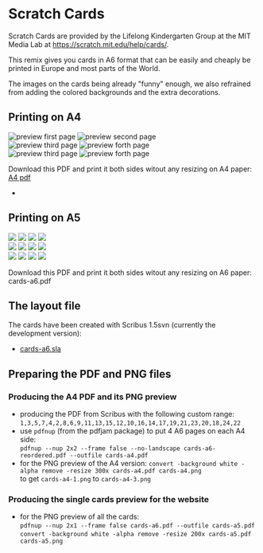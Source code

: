 # Scratch Cards

Scratch Cards are provided by the Lifelong Kindergarten Group at the MIT Media Lab at <https://scratch.mit.edu/help/cards/>.

This remix gives you cards in A6 format that can be easily and cheaply be printed in Europe and most parts of the World.

The images on the cards being already "funny" enough, we also refrained from adding the colored backgrounds and the extra decorations.

## Printing on A4

![preview first page](ards-a4-0.png)
![preview second page](cards-a4-1.png)  
![preview third page](cards-a4-2.png)
![preview forth page](cards-a4-3.png)  
![preview third page](cards-a4-4.png)
![preview forth page](cards-a4-3.png)

Download this PDF and print it both sides witout any resizing on A4 paper:  
[A4 pdf](cards-a4.pdf)

- 

## Printing on A5

![](cards-a5-0.png)
![](cards-a5-1.png)
![](cards-a5-2.png)
![](cards-a5-3.png)  
![](cards-a5-4.png)
![](cards-a5-5.png)
![](cards-a5-6.png)
![](cards-a5-7.png)  
![](cards-a5-8.png)
![](cards-a5-9.png)
![](cards-a5-10.png)
![](cards-a5-11.png)

Download this PDF and print it both sides witout any resizing on A6 paper:  
cards-a6.pdf

## The layout file

The cards have been created with Scribus 1.5svn (currently the development version):

- [cards-a6.sla](cards-a6.sla)

## Preparing the PDF and PNG files

### Producing the A4 PDF and its PNG preview

- producing the PDF from Scribus with the following custom range:  
  `1,3,5,7,4,2,8,6,9,11,13,15,12,10,16,14,17,19,21,23,20,18,24,22`
- use `pdfnup` (from the pdfjam package) to put 4 A6 pages on each A4 side:  
  `pdfnup --nup 2x2 --frame false --no-landscape cards-a6-reordered.pdf --outfile cards-a4.pdf`
- for the PNG preview of the A4 version:
  `convert -background white -alpha remove -resize 300x cards-a4.pdf cards-a4.png`  
  to get `cards-a4-1.png` to `cards-a4-3.png`

### Producing the single cards preview for the website

- for the PNG preview of all the cards:  
  `pdfnup --nup 2x1 --frame false cards-a6.pdf --outfile cards-a5.pdf`  
  `convert -background white -alpha remove -resize 200x cards-a5.pdf cards-a5.png`
